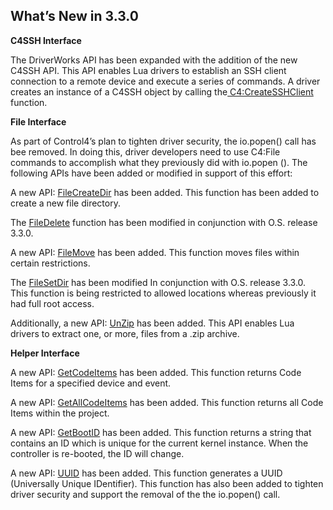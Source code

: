 
## What’s New in 3.3.0


**C4SSH Interface**

The DriverWorks API has been expanded with the addition of the new C4SSH API. This API enables Lua drivers to establish an SSH client connection to a remote device and execute a series of commands. A driver creates an instance of a C4SSH object by calling the[ C4:CreateSSHClient][1] function.



**File Interface**

As part of Control4’s plan to tighten driver security, the io.popen() call has bee removed. In doing this, driver developers need to use C4:File commands to accomplish what they previously did with io.popen (). The following APIs have been added or modified in support of this effort:

A new API: [FileCreateDir][2] has been added. This function has been added to create a new file directory. 

The [FileDelete][3] function has been modified in conjunction with O.S. release 3.3.0.  

A new API: [FileMove][4] has been added. This function moves files within certain restrictions.  

The [FileSetDir][5] has been modified In conjunction with O.S. release 3.3.0. This function is being restricted to allowed locations whereas previously it had full root access.

Additionally, a new API: [UnZip][6] has been added. This API enables Lua drivers to extract one, or more, files from a .zip archive.



**Helper Interface**

A new API: [GetCodeItems][7] has been added. This function returns Code Items for a specified device and event.

A new API: [GetAllCodeItems][8] has been added. This function returns all Code Items within the project.

A new API: [GetBootID][9] has been added. This function returns a string that contains an ID which is unique for the current kernel instance.  When the controller is re-booted, the ID will change.

A new API: [UUID][10] has been added. This function generates a UUID (Universally Unique IDentifier). This function has also been added to tighten driver security and support the removal of the the io.popen() call.


[1]:	https://snap-one.github.io/docs-driverworks-api/#createsshclient
[2]:	https://snap-one.github.io/docs-driverworks-api/#filecreatedir
[3]:	https://snap-one.github.io/docs-driverworks-api/#filedelete
[4]:	https://snap-one.github.io/docs-driverworks-api/#filemove
[5]:	https://snap-one.github.io/docs-driverworks-api/#filesetdir
[6]:	https://snap-one.github.io/docs-driverworks-api/#unzip
[7]:	https://snap-one.github.io/docs-driverworks-api/#getcodeitems
[8]:	https://snap-one.github.io/docs-driverworks-api/#getallcodeitems
[9]:	https://snap-one.github.io/docs-driverworks-api/#getbootid
[10]:	https://snap-one.github.io/docs-driverworks-api/#uuid